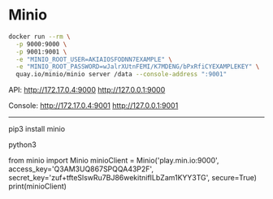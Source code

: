 # Minio

```bash
docker run --rm \
  -p 9000:9000 \
  -p 9001:9001 \
  -e "MINIO_ROOT_USER=AKIAIOSFODNN7EXAMPLE" \
  -e "MINIO_ROOT_PASSWORD=wJalrXUtnFEMI/K7MDENG/bPxRfiCYEXAMPLEKEY" \
  quay.io/minio/minio server /data --console-address ":9001"
```
API: http://172.17.0.4:9000  http://127.0.0.1:9000 

Console: http://172.17.0.4:9001 http://127.0.0.1:9001 

___________________________________________

pip3 install minio

python3

from minio import Minio
minioClient = Minio('play.min.io:9000',
                  access_key='Q3AM3UQ867SPQQA43P2F',
                  secret_key='zuf+tfteSlswRu7BJ86wekitnifILbZam1KYY3TG',
                  secure=True)
print(minioClient)                  
